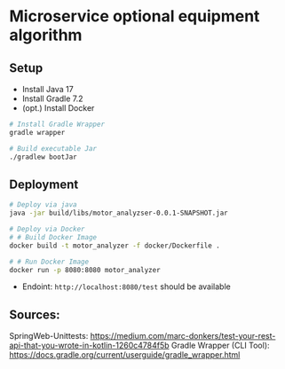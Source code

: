# Microservice optional equipment algorithm

## Setup

- Install Java 17
- Install Gradle 7.2
- (opt.) Install Docker

```bash
# Install Gradle Wrapper
gradle wrapper

# Build executable Jar
./gradlew bootJar
```


## Deployment

```bash
# Deploy via java
java -jar build/libs/motor_analyzser-0.0.1-SNAPSHOT.jar

# Deploy via Docker
# # Build Docker Image
docker build -t motor_analyzer -f docker/Dockerfile .

# # Run Docker Image
docker run -p 8080:8080 motor_analyzer
```

- Endoint: `http://localhost:8080/test` should be available 



## Sources:

SpringWeb-Unittests: https://medium.com/marc-donkers/test-your-rest-api-that-you-wrote-in-kotlin-1260c4784f5b
Gradle Wrapper (CLI Tool): https://docs.gradle.org/current/userguide/gradle_wrapper.html